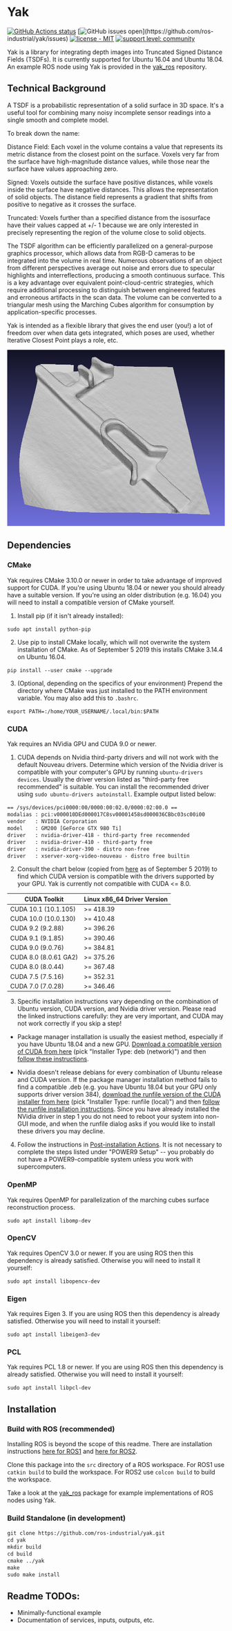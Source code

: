 # Yak

[![GitHub Actions status](https://github.com/ros-industrial/yak/workflows/CI/badge.svg?branch=devel)](http://build.ros.org/job/Kdev__universal_robot__ubuntu_xenial_amd64)
[![GitHub issues open](https://img.shields.io/github/issues/ros-industrial/yak.svg?)](https://github.com/ros-industrial/yak/issues)
[![license - MIT](https://img.shields.io/badge/License-MIT-yellow.svg)](https://opensource.org/licenses/MIT)
[![support level: community](https://img.shields.io/badge/support%20level-community-lightgray.png)](http://rosindustrial.org/news/2016/10/7/better-supporting-a-growing-ros-industrial-software-platform)


Yak is a library for integrating depth images into Truncated Signed Distance Fields (TSDFs). It is currently supported for Ubuntu 16.04 and Ubuntu 18.04. An example ROS node using Yak is provided in the [yak_ros](https://github.com/ros-industrial/yak_ros) repository.

## Technical Background

A TSDF is a probabilistic representation of a solid surface in 3D space. It's a useful tool for combining many noisy incomplete sensor readings into a single smooth and complete model.

To break down the name:

Distance Field: Each voxel in the volume contains a value that represents its metric distance from the closest point on the surface. Voxels very far from the surface have high-magnitude distance values, while those near the surface have values approaching zero.

Signed: Voxels outside the surface have positive distances, while voxels inside the surface have negative distances. This allows the representation of solid objects. The distance field represents a gradient that shifts from positive to negative as it crosses the surface.

Truncated: Voxels further than a specified distance from the isosurface have their values capped at +/- 1 because we are only interested in precisely representing the region of the volume close to solid objects.

The TSDF algorithm can be efficiently parallelized on a general-purpose graphics processor, which allows data from RGB-D cameras to be integrated into the volume in real time. Numerous observations of an object from different perspectives average out noise and errors due to specular highlights and interreflections, producing a smooth continuous surface. This is a key advantage over equivalent point-cloud-centric strategies, which require additional processing to distinguish between engineered features and erroneous artifacts in the scan data. The volume can be converted to a triangular mesh using the Marching Cubes algorithm for consumption by application-specific processes.

Yak is intended as a flexible library that gives the end user (you!) a lot of freedom over when data gets integrated, which poses are used, whether Iterative Closest Point plays a role, etc.

![An aluminum part reconstructed as a TSDF and meshed with the Marching Cubes algorithm.](/aluminum_channel_mesh.png)

## Dependencies

### CMake

Yak requires CMake 3.10.0 or newer in order to take advantage of improved support for CUDA. If you're using Ubuntu 18.04 or newer you should already have a suitable version. If you're using an older distribution (e.g. 16.04) you will need to install a compatible version of CMake yourself.

1. Install pip (if it isn't already installed):
```
sudo apt install python-pip
```

2. Use pip to install CMake locally, which will not overwrite the system installation of CMake. As of September 5 2019 this installs CMake 3.14.4 on Ubuntu 16.04.
```
pip install --user cmake --upgrade
```

3. (Optional, depending on the specifics of your environment) Prepend the directory where CMake was just installed to the PATH environment variable. You may also add this to `.bashrc`.
```
export PATH=:/home/YOUR_USERNAME/.local/bin:$PATH
```

### CUDA

Yak requires an NVidia GPU and CUDA 9.0 or newer.

1. CUDA depends on Nvidia third-party drivers and will not work with the default Nouveau drivers. Determine which version of the Nvidia driver is compatible with your computer's GPU by running `ubuntu-drivers devices`. Usually the driver version listed as "third-party free recommended" is suitable. You can install the recommended driver using `sudo ubuntu-drivers autoinstall`. Example output listed below:

```
== /sys/devices/pci0000:00/0000:00:02.0/0000:02:00.0 ==
modalias : pci:v000010DEd000017C8sv00001458sd000036CBbc03sc00i00
vendor   : NVIDIA Corporation
model    : GM200 [GeForce GTX 980 Ti]
driver   : nvidia-driver-418 - third-party free recommended
driver   : nvidia-driver-410 - third-party free
driver   : nvidia-driver-390 - distro non-free
driver   : xserver-xorg-video-nouveau - distro free builtin
```

2. Consult the chart below (copied from [here](https://docs.nvidia.com/deploy/cuda-compatibility/index.html#binary-compatibility__table-toolkit-driver) as of September 5 2019) to find which CUDA version is compatible with the drivers supported by your GPU. Yak is currently not compatible with CUDA <= 8.0.

| CUDA Toolkit | Linux x86_64 Driver Version |
|---|---|
| CUDA 10.1 (10.1.105) | >= 418.39 |
| CUDA 10.0 (10.0.130) | >= 410.48 | 
| CUDA 9.2 (9.2.88) | >= 396.26 |
| CUDA 9.1 (9.1.85) | >= 390.46 |
| CUDA 9.0 (9.0.76) | >= 384.81 |
| CUDA 8.0 (8.0.61 GA2) | >= 375.26 |
| CUDA 8.0 (8.0.44) | >= 367.48 | 
| CUDA 7.5 (7.5.16) | >= 352.31 |
| CUDA 7.0 (7.0.28) | >= 346.46 |

3. Specific installation instructions vary depending on the combination of Ubuntu version, CUDA version, and Nvidia driver version. Please read the linked instructions carefully: they are very important, and CUDA may not work correctly if you skip a step!

- Package manager installation is usually the easiest method, especially if you have Ubuntu 18.04 and a new GPU. [Download a compatible version of CUDA from here](https://developer.nvidia.com/cuda-toolkit-archive) (pick "Installer Type: deb (network)") and then [follow these instructions](https://docs.nvidia.com/cuda/cuda-quick-start-guide/index.html#ubuntu-x86_64-deb). 

- Nvidia doesn't release debians for every combination of Ubuntu release and CUDA version. If the package manager installation method fails to find a compatible .deb (e.g. you have Ubuntu 18.04 but your GPU only supports driver version 384), [download the runfile version of the CUDA installer from here](https://developer.nvidia.com/cuda-toolkit-archive) (pick "Installer Type: runfile (local)") and then [follow the runfile installation instructions](https://docs.nvidia.com/cuda/cuda-installation-guide-linux/index.html#runfile). Since you have already installed the NVidia driver in step 1 you do not need to reboot your system into non-GUI mode, and when the runfile dialog asks if you would like to install these drivers you may decline.

4. Follow the instructions in [Post-installation Actions](https://docs.nvidia.com/cuda/cuda-installation-guide-linux/index.html#post-installation-actions). It is not necessary to complete the steps listed under "POWER9 Setup" -- you probably do not have a POWER9-compatible system unless you work with supercomputers.

### OpenMP

Yak requires OpenMP for parallelization of the marching cubes surface reconstruction process.
```
sudo apt install libomp-dev
```

### OpenCV

Yak requires OpenCV 3.0 or newer. If you are using ROS then this dependency is already satisfied. Otherwise you will need to install it yourself:
```
sudo apt install libopencv-dev
```

### Eigen

Yak requires Eigen 3. If you are using ROS then this dependency is already satisfied. Otherwise you will need to install it yourself:
```
sudo apt install libeigen3-dev
```

### PCL

Yak requires PCL 1.8 or newer. If you are using ROS then this dependency is already satisfied. Otherwise you will need to install it yourself:
```
sudo apt install libpcl-dev
```

## Installation

### Build with ROS (recommended)

Installing ROS is beyond the scope of this readme. There are installation instructions [here for ROS1](http://wiki.ros.org/melodic/Installation/Ubuntu) and [here for ROS2](https://index.ros.org/doc/ros2/Installation/Dashing/Linux-Install-Debians/).

Clone this package into the `src` directory of a ROS workspace. For ROS1 use `catkin build` to build the workspace. For ROS2 use `colcon build` to build the workspace.

Take a look at the [yak_ros](https://github.com/ros-industrial/yak_ros) package for example implementations of ROS nodes using Yak.

### Build Standalone (in development)

```
git clone https://github.com/ros-industrial/yak.git
cd yak
mkdir build
cd build
cmake ../yak
make
sudo make install
```

## Readme TODOs:

- Minimally-functional example
- Documentation of services, inputs, outputs, etc.

